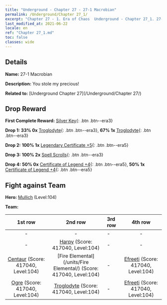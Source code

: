 ```yaml
---
title: "Underground - Chapter 27 - 27-1 Macrobian"
permalink: /Underground/Chapter 27_1/
excerpt: "Chapter 27 - 1. Era of Chaos  Underground - Chapter 27_1. 27-1 Macrobian"
last_modified_at: 2021-06-22
locale: en
ref: "Chapter 27_1.md"
toc: false
classes: wide
---
```


## Details

 **Name:** 27-1 Macrobian

 **Description:** You stole my precious!

 **Related to:** [Underground Chapter 27](/Underground/Chapter 27/)

## Drop Reward

 **First Complete Reward:** [Silver Key](/Items/con_693/){: .btn .btn--era3}

 **Drop 1:** **33% 0x** [Troglodyte](/Items/unt_244/){: .btn .btn--era3}, **67% 1x** [Troglodyte](/Items/unt_244/){: .btn .btn--era3}

 **Drop 2:** **100% 1x** [Legendary Certificate +5](/Items/mat_102/){: .btn .btn--era5}

 **Drop 3:** **100% 2x** [Spell Scrolls](/Items/con_694/){: .btn .btn--era3}

 **Drop 4:** **50% 0x** [Certificate of Legend +4](/Items/mat_95/){: .btn .btn--era5}, **50% 1x** [Certificate of Legend +4](/Items/mat_95/){: .btn .btn--era5}


## Fight against Team
 **Hero:** [Mullich](/heroes/Mullich/) (Level:104)

 **Team:**


  | 1st row | 2nd row | 3rd row | 4th row |
  |:----:|:----:|:----|:----:|
  | - | - | - | - |
  | - | [Harpy](/units/Harpy/) (Score: 417040, Level:104)  | - | - |
  | [Centaur](/units/Centaur/) (Score: 417040, Level:104)  | [Fire Elemental](/units/Fire Elemental/) (Score: 417040, Level:104)  | - | [Efreeti](/units/Efreeti/) (Score: 417040, Level:104)  |
  | [Ogre](/units/Ogre/) (Score: 417040, Level:104)  | [Troglodyte](/units/Troglodyte/) (Score: 417040, Level:104)  | - | [Efreeti](/units/Efreeti/) (Score: 417040, Level:104)  |


